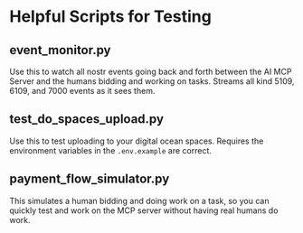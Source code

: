 # Helpful Scripts for Testing

## event_monitor.py

Use this to watch all nostr events going back and forth between the AI MCP Server and the humans bidding and working on tasks. Streams all kind 5109, 6109, and 7000 events as it sees them.

## test_do_spaces_upload.py

Use this to test uploading to your digital ocean spaces. Requires the environment variables in the `.env.example` are correct.

## payment_flow_simulator.py

This simulates a human bidding and doing work on a task, so you can quickly test and work on the MCP server without having real humans do work.